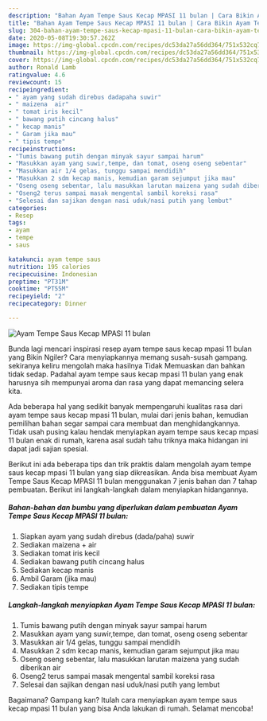 ```yaml
---
description: "Bahan Ayam Tempe Saus Kecap MPASI 11 bulan | Cara Bikin Ayam Tempe Saus Kecap MPASI 11 bulan Yang Enak Dan Lezat"
title: "Bahan Ayam Tempe Saus Kecap MPASI 11 bulan | Cara Bikin Ayam Tempe Saus Kecap MPASI 11 bulan Yang Enak Dan Lezat"
slug: 304-bahan-ayam-tempe-saus-kecap-mpasi-11-bulan-cara-bikin-ayam-tempe-saus-kecap-mpasi-11-bulan-yang-enak-dan-lezat
date: 2020-05-08T19:30:57.262Z
image: https://img-global.cpcdn.com/recipes/dc53da27a56dd364/751x532cq70/ayam-tempe-saus-kecap-mpasi-11-bulan-foto-resep-utama.jpg
thumbnail: https://img-global.cpcdn.com/recipes/dc53da27a56dd364/751x532cq70/ayam-tempe-saus-kecap-mpasi-11-bulan-foto-resep-utama.jpg
cover: https://img-global.cpcdn.com/recipes/dc53da27a56dd364/751x532cq70/ayam-tempe-saus-kecap-mpasi-11-bulan-foto-resep-utama.jpg
author: Ronald Lamb
ratingvalue: 4.6
reviewcount: 15
recipeingredient:
- " ayam yang sudah direbus dadapaha suwir"
- " maizena  air"
- " tomat iris kecil"
- " bawang putih cincang halus"
- " kecap manis"
- " Garam jika mau"
- " tipis tempe"
recipeinstructions:
- "Tumis bawang putih dengan minyak sayur sampai harum"
- "Masukkan ayam yang suwir,tempe, dan tomat, oseng oseng sebentar"
- "Masukkan air 1/4 gelas, tunggu sampai mendidih"
- "Masukkan 2 sdm kecap manis, kemudian garam sejumput jika mau"
- "Oseng oseng sebentar, lalu masukkan larutan maizena yang sudah diberikan air"
- "Oseng2 terus sampai masak mengental sambil koreksi rasa"
- "Selesai dan sajikan dengan nasi uduk/nasi putih yang lembut"
categories:
- Resep
tags:
- ayam
- tempe
- saus

katakunci: ayam tempe saus 
nutrition: 195 calories
recipecuisine: Indonesian
preptime: "PT31M"
cooktime: "PT55M"
recipeyield: "2"
recipecategory: Dinner

---
```



![Ayam Tempe Saus Kecap MPASI 11 bulan](https://img-global.cpcdn.com/recipes/dc53da27a56dd364/751x532cq70/ayam-tempe-saus-kecap-mpasi-11-bulan-foto-resep-utama.jpg)

Bunda lagi mencari inspirasi resep ayam tempe saus kecap mpasi 11 bulan yang Bikin Ngiler? Cara menyiapkannya memang susah-susah gampang. sekiranya keliru mengolah maka hasilnya Tidak Memuaskan dan bahkan tidak sedap. Padahal ayam tempe saus kecap mpasi 11 bulan yang enak harusnya sih mempunyai aroma dan rasa yang dapat memancing selera kita.



Ada beberapa hal yang sedikit banyak mempengaruhi kualitas rasa dari ayam tempe saus kecap mpasi 11 bulan, mulai dari jenis bahan, kemudian pemilihan bahan segar sampai cara membuat dan menghidangkannya. Tidak usah pusing kalau hendak menyiapkan ayam tempe saus kecap mpasi 11 bulan enak di rumah, karena asal sudah tahu triknya maka hidangan ini dapat jadi sajian spesial.


Berikut ini ada beberapa tips dan trik praktis dalam mengolah ayam tempe saus kecap mpasi 11 bulan yang siap dikreasikan. Anda bisa membuat Ayam Tempe Saus Kecap MPASI 11 bulan menggunakan 7 jenis bahan dan 7 tahap pembuatan. Berikut ini langkah-langkah dalam menyiapkan hidangannya.

<!--inarticleads1-->

##### Bahan-bahan dan bumbu yang diperlukan dalam pembuatan Ayam Tempe Saus Kecap MPASI 11 bulan:

1. Siapkan  ayam yang sudah direbus (dada/paha) suwir
1. Sediakan  maizena + air
1. Sediakan  tomat iris kecil
1. Sediakan  bawang putih cincang halus
1. Sediakan  kecap manis
1. Ambil  Garam (jika mau)
1. Sediakan  tipis tempe




<!--inarticleads2-->

##### Langkah-langkah menyiapkan Ayam Tempe Saus Kecap MPASI 11 bulan:

1. Tumis bawang putih dengan minyak sayur sampai harum
1. Masukkan ayam yang suwir,tempe, dan tomat, oseng oseng sebentar
1. Masukkan air 1/4 gelas, tunggu sampai mendidih
1. Masukkan 2 sdm kecap manis, kemudian garam sejumput jika mau
1. Oseng oseng sebentar, lalu masukkan larutan maizena yang sudah diberikan air
1. Oseng2 terus sampai masak mengental sambil koreksi rasa
1. Selesai dan sajikan dengan nasi uduk/nasi putih yang lembut




Bagaimana? Gampang kan? Itulah cara menyiapkan ayam tempe saus kecap mpasi 11 bulan yang bisa Anda lakukan di rumah. Selamat mencoba!
